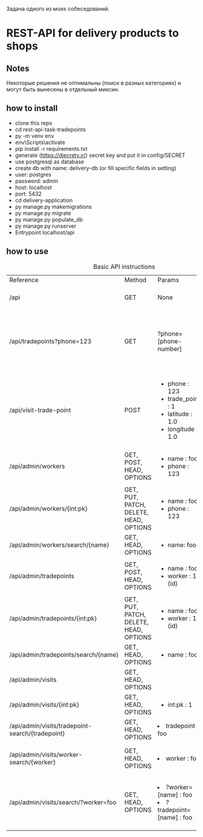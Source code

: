 Задача одного из моих собеседований.

# REST-API for delivery products to shops
## Notes
Некоторые решения не оптимальны (поиск в разных категориях) и могут быть вынесены в отдельный миксин.

## how to install 
- clone this repo
- cd rest-api-task-tradepoints
- py -m venv env
- env\Scripts\activate
- pip install -r requirements.txt
- generate (https://djecrety.ir/) secret key and put it in config/SECRET
- use postgresql as database
- create db with name: delivery-db (or fill specific fields in setting)
- user: postgres
- password: admin
- host: localhost
- port: 5432
- cd delivery-application
- py manage.py makemigrations
- py manage.py migrate
- py manage.py populate_db
- py manage.py runserver
- Entrypoint localhost/api


## how to use

<table>
    <caption>Basic API instructions</caption>
    <tr>
        <td>
            Reference
        </td>
        <td>
            Method
        </td>
        <td>
            Params
        </td>
        <td>
            Purpose
        </td>
    </tr>
    <tr>
        <td>
            /api
        </td>
        <td>
            GET
        </td>
        <td>
            None
        </td>
        <td>
            Entry point for basic api
        </td>
    </tr>
    <tr>
        <td>
            /api/tradepoints?phone=123
        </td>
        <td>
            GET
        </td>
        <td>
            ?phone=[phone-number]
        </td>
        <td>
            List of all tradepoints with basic permission. Need to send phone param
        </td>
    </tr>
    <tr>
        <td>
            /api/visit-trade-point
        </td>
        <td>
            POST
        </td>
        <td>
            <ul>
                <li>phone : 123</li>
                <li>trade_point : 1</li>
                <li>latitude : 1.0</li>
                <li>longitude : 1.0</li>
            </ul>
        </td>
        <td>
            Add new visit to a trade point. Only if worker attached to that trade point
        </td>
    </tr>
    <tr>
        <td>
            /api/admin/workers
        </td>
        <td>
            GET, POST, HEAD, OPTIONS
        </td>
        <td>
            <ul>
                <li>name : foo</li>
                <li>phone : 123</li>
            </ul>
        </td>
        <td>
            Create or Retrieve worker
        </td>
    </tr>
    <tr>
        <td>
            /api/admin/workers/{int:pk}
        </td>
        <td>
            GET, PUT, PATCH, DELETE, HEAD, OPTIONS
        </td>
        <td>
            <ul>
                <li>name : foo</li>
                <li>phone : 123</li>
            </ul>
        </td>
        <td>
            CRUD for worker
        </td>
    </tr>
    <tr>
        <td>
            /api/admin/workers/search/{name}
        </td>
        <td>
            GET, HEAD, OPTIONS
        </td>
        <td>
            <ul>
                <li>name: foo</li>
            </ul>
        </td>
        <td>
            Retrieve worker
        </td>
    </tr>
    <tr>
        <td>
            /api/admin/tradepoints
        </td>
        <td>
            GET, POST, HEAD, OPTIONS
        </td>
        <td>
            <ul>
                <li>name : foo</li>
                <li>worker : 1 (id)</li>
            </ul>
        </td>
        <td>
            Create or Retrieve trade point
        </td>
    </tr>
    <tr>
        <td>
            /api/admin/tradepoints/{int:pk}
        </td>
        <td>
            GET, PUT, PATCH, DELETE, HEAD, OPTIONS
        </td>
        <td>
            <ul>
                <li>name : foo</li>
                <li>worker : 1 (id)</li>
            </ul>
        </td>
        <td>
            CRUD for trade point
        </td>
    </tr>
    <tr>
        <td>
            /api/admin/tradepoints/search/{name}
        </td>
        <td>
            GET, HEAD, OPTIONS
        </td>
        <td>
            <ul>
                <li>name : foo</li>
            </ul>
        </td>
        <td>
            Retrieve trade point by name
        </td>
    </tr>
    <tr>
        <td>
            /api/admin/visits
        </td>
        <td>
            GET, HEAD, OPTIONS
        </td>
        <td>
        </td>
        <td>
            Retrieve visits
        </td>
    </tr>
    <tr>
        <td>
            /api/admin/visits/{int:pk}
        </td>
        <td>
            GET, HEAD, OPTIONS
        </td>
        <td>
            <ul>
                <li>int:pk : 1</li>
            </ul>
        </td>
        <td>
            Retrieve visits by id
        </td>
    </tr>
    <tr>
        <td>
            /api/admin/visits/tradepoint-search/{tradepoint}
        </td>
        <td>
            GET, HEAD, OPTIONS
        </td>
        <td>
            <li>tradepoint : foo</li>
        </td>
        <td>
            Retrieve visits by name
        </td>
    </tr>
    <tr>
        <td>
            /api/admin/visits/worker-search/{worker}
        </td>
        <td>
            GET, HEAD, OPTIONS
        </td>
        <td>
            <li>worker : foo</li>
        </td>
        <td>
            Retrieve visits by worker name
        </td>
    </tr>
    <tr>
        <td>
            /api/admin/visits/search/?worker=foo
        </td>
        <td>
            GET, HEAD, OPTIONS
        </td>
        <td>
            <li>?worker=[name] : foo</li>
            <li>?tradepoint=[name] : foo</li>
        </td>
        <td>
            Retrieve visits by worker name or tradepoint name with url params
        </td>
    </tr>
<table>

